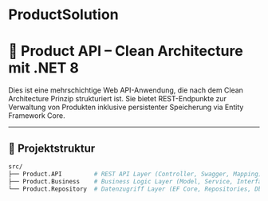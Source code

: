 # ProductSolution

# 🧠 Product API – Clean Architecture mit .NET 8

Dies ist eine mehrschichtige Web API-Anwendung, die nach dem Clean Architecture Prinzip strukturiert ist. Sie bietet REST-Endpunkte zur Verwaltung von Produkten inklusive persistenter Speicherung via Entity Framework Core.

---

## 📂 Projektstruktur

```bash
src/
├── Product.API         # REST API Layer (Controller, Swagger, Mapping)
├── Product.Business    # Business Logic Layer (Model, Service, Interfaces)
└── Product.Repository  # Datenzugriff Layer (EF Core, Repositories, DbContext)
